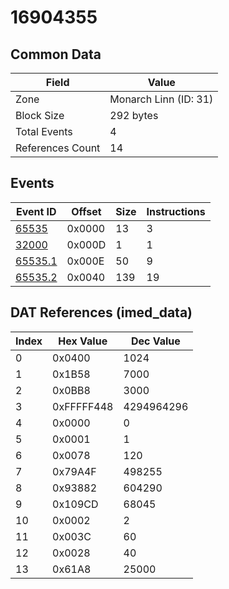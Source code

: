 # 16904355

## Common Data

| Field            | Value                 |
|------------------|-----------------------|
| Zone             | Monarch Linn (ID: 31) |
| Block Size       | 292 bytes             |
| Total Events     | 4                     |
| References Count | 14                    |

## Events

| Event ID                | Offset   |   Size |   Instructions |
|-------------------------|----------|--------|----------------|
| [65535](./65535.md)     | 0x0000   |     13 |              3 |
| [32000](./32000.md)     | 0x000D   |      1 |              1 |
| [65535.1](./65535.1.md) | 0x000E   |     50 |              9 |
| [65535.2](./65535.2.md) | 0x0040   |    139 |             19 |

## DAT References (imed_data)

|   Index | Hex Value   |   Dec Value |
|---------|-------------|-------------|
|       0 | 0x0400      |        1024 |
|       1 | 0x1B58      |        7000 |
|       2 | 0x0BB8      |        3000 |
|       3 | 0xFFFFF448  |  4294964296 |
|       4 | 0x0000      |           0 |
|       5 | 0x0001      |           1 |
|       6 | 0x0078      |         120 |
|       7 | 0x79A4F     |      498255 |
|       8 | 0x93882     |      604290 |
|       9 | 0x109CD     |       68045 |
|      10 | 0x0002      |           2 |
|      11 | 0x003C      |          60 |
|      12 | 0x0028      |          40 |
|      13 | 0x61A8      |       25000 |
